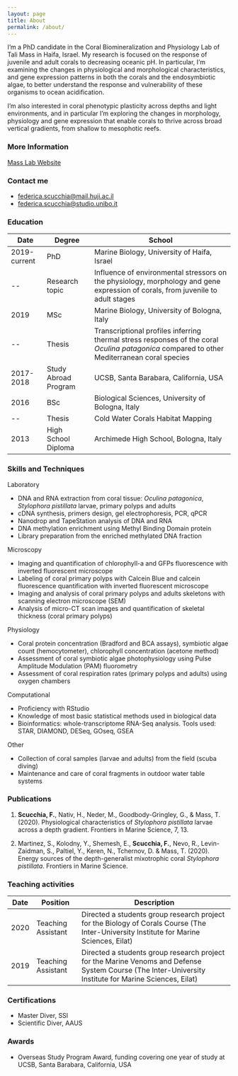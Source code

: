 ```yaml
---
layout: page
title: About
permalink: /about/
---
```


I’m a PhD candidate in the Coral Biomineralization and Physiology Lab of Tali Mass in Haifa, Israel.
My research is focused on the response of juvenile and adult corals to decreasing oceanic pH. In particular, I’m examining the changes in physiological and morphological characteristics,  and gene expression patterns in both the corals and the endosymbiotic algae, to better understand the response and vulnerability of these organisms to ocean acidification. 

I’m also interested in coral phenotypic plasticity across depths and light environments, and in particular I’m exploring the changes in morphology, physiology and gene expression that enable corals to thrive across broad vertical gradients, from shallow to mesophotic reefs.

### More Information

[Mass Lab Website](https://sites.google.com/marsci.haifa.ac.il/masslab/home?authuser=0/)  

### Contact me

- [federica.scucchia@mail.huji.ac.il](mailto:federica.scucchia@mail.huji.ac.il)
- [federica.scucchia@studio.unibo.it](mailto:federica.scucchia@studio.unibo.it)


### Education

| Date | Degree | School |
|--|--|--|
| 2019-current | PhD | Marine Biology, University of Haifa, Israel |
|--| Research topic | Influence of environmental stressors on the physiology, morphology and gene expression of corals, from juvenile to adult stages |
| 2019 | MSc | Marine Biology, University of Bologna, Italy |
|--| Thesis | Transcriptional profiles inferring thermal stress responses of the coral _Oculina patagonica_ compared to other Mediterranean coral species |
| 2017-2018 | Study Abroad Program | UCSB, Santa Barabara, California, USA |
| 2016 | BSc | Biological Sciences, University of Bologna, Italy |
|--| Thesis | Cold Water Corals Habitat Mapping |
| 2013 | High School Diploma | Archimede High School, Bologna, Italy |


###  Skills and Techniques

Laboratory
- DNA and RNA extraction from coral tissue: _Oculina patagonica_, _Stylophora pistillata_ larvae, primary polyps and adults 
- cDNA synthesis, primers design, gel electrophoresis, PCR, qPCR 
- Nanodrop and TapeStation analysis of DNA and RNA
- DNA methylation enrichment using Methyl Binding Domain protein
- Library preparation from the enriched methylated DNA fraction

Microscopy
- Imaging and quantification of chlorophyll-a and GFPs fluorescence with inverted fluorescent microscope
- Labeling of coral primary polyps with Calcein Blue and calcein fluorescence quantification with inverted fluorescent microscope
- Imaging and analysis of coral primary polyps and adults skeletons with scanning electron microscope (SEM)
- Analysis of micro-CT scan images and quantification of skeletal thickness (coral primary polyps)

Physiology
- Coral protein concentration (Bradford and BCA assays), symbiotic algae count (hemocytometer), chlorophyll concentration (acetone method)
- Assessment of coral symbiotic algae photophysiology using Pulse Amplitude Modulation (PAM) fluorometry
- Assessment of coral respiration rates (primary polyps and adults) using oxygen chambers 

Computational
- Proficiency with RStudio
- Knowledge of most basic statistical methods used in biological data 
- Bioinformatics: whole-transcriptome RNA-Seq analysis. Tools used: STAR, DIAMOND, DESeq, GOseq, GSEA

Other
- Collection of coral samples (larvae and adults) from the field (scuba diving)
- Maintenance and care of coral fragments in outdoor water table systems


### Publications

1. **Scucchia, F.**, Nativ, H., Neder, M., Goodbody-Gringley, G., & Mass, T. (2020). Physiological characteristics of _Stylophora pistillata_ larvae across a depth gradient. Frontiers in Marine Science, 7, 13.

2. Martinez, S., Kolodny, Y., Shemesh, E., **Scucchia, F.**, Nevo, R., Levin-Zaidman, S., Paltiel, Y., Keren, N., Tchernov, D. & Mass, T. (2020). Energy sources of the depth-generalist mixotrophic coral _Stylophora pistillata_. Frontiers in Marine Science.


### Teaching activities

|  Date  |  Position  |  Description  |
|---|---|---|
|  2020  |  Teaching Assistant  |  Directed a students group research project for the Biology of Corals Course (The Inter-University Institute for Marine Sciences, Eilat)  |
|  2019  |  Teaching Assistant  |  Directed a students group research project for the Marine Venoms and Defense System Course (The Inter-University Institute for Marine Sciences, Eilat)  |

### Certifications

- Master Diver, SSI
- Scientific Diver, AAUS

### Awards

- Overseas Study Program Award, funding covering one year of study at UCSB, Santa Barabara, California, USA
